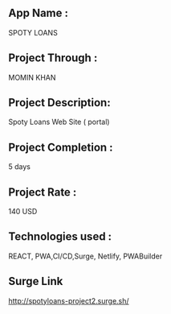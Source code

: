 ## App Name : 
SPOTY LOANS
## Project Through :
 MOMIN KHAN
## Project Description:
 Spoty Loans Web Site ( portal)
## Project Completion :
5 days
## Project Rate :
 140 USD
## Technologies used :
 REACT, PWA,CI/CD,Surge, Netlify, PWABuilder
## Surge Link 
http://spotyloans-project2.surge.sh/
